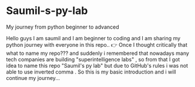# Saumil-s-py-lab
My journey from python beginner to advanced 

Hello guys I am saumil and I am beginner to coding and I am sharing my python journey with everyone in this repo..
👉 Once I thought critically that what to name my repo??? and suddenly i remembered that nowadays many tech companies are building "superintelligence labs" , so from that I got idea to name this repo "Saumil's py lab" but due to GitHub's rules i was not able to use inverted comma . So this is my basic introduction and i will continue my journey...

